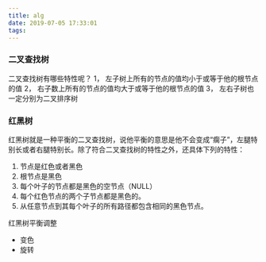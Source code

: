 ```yaml
---
title: alg
date: 2019-07-05 17:33:01
tags:
---
```


### 二叉查找树 

二叉查找树有哪些特性呢？ 
1， 左子树上所有的节点的值均小于或等于他的根节点的值 
2， 右子数上所有的节点的值均大于或等于他的根节点的值 
3， 左右子树也一定分别为二叉排序树


### 红黑树 

红黑树就是一种平衡的二叉查找树，说他平衡的意思是他不会变成“瘸子”，左腿特别长或者右腿特别长。除了符合二叉查找树的特性之外，还具体下列的特性：
1. 节点是红色或者黑色 
2. 根节点是黑色 
3. 每个叶子的节点都是黑色的空节点（NULL） 
4. 每个红色节点的两个子节点都是黑色的。 
5. 从任意节点到其每个叶子的所有路径都包含相同的黑色节点。

红黑树平衡调整
 - 变色
 - 旋转